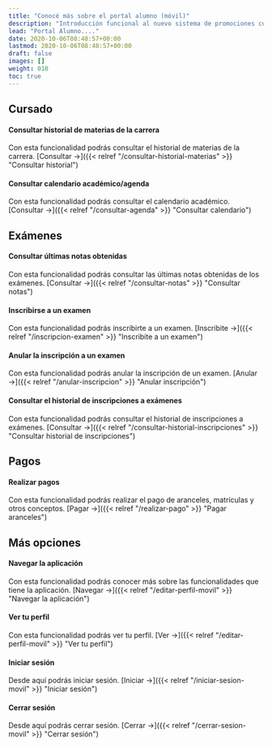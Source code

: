 ```yaml
---
title: "Conocé más sobre el portal alumno (móvil)"
description: "Introducción funcional al nuevo sistema de promociones comerciales."
lead: "Portal Alumno...."
date: 2020-10-06T08:48:57+00:00
lastmod: 2020-10-06T08:48:57+00:00
draft: false
images: []
weight: 010
toc: true
---
```


## Cursado

#### Consultar historial de materias de la carrera

Con esta funcionalidad podrás consultar el historial de materias de la carrera. [Consultar →]({{< relref "/consultar-historial-materias" >}} "Consultar historial")

#### Consultar calendario académico/agenda

Con esta funcionalidad podrás consultar el calendario académico. [Consultar →]({{< relref "/consultar-agenda" >}} "Consultar calendario")

## Exámenes

#### Consultar últimas notas obtenidas

Con esta funcionalidad podrás consultar las últimas notas obtenidas de los exámenes. [Consultar →]({{< relref "/consultar-notas" >}} "Consultar notas")

#### Inscribirse a un examen

Con esta funcionalidad podrás inscribirte a un examen. [Inscribite →]({{< relref "/inscripcion-examen" >}} "Inscribite a un examen")

#### Anular la inscripción a un examen

Con esta funcionalidad podrás anular la inscripción de un examen. [Anular →]({{< relref "/anular-inscripcion" >}} "Anular inscripción")

#### Consultar el historial de inscripciones a exámenes

Con esta funcionalidad podrás consultar el historial de inscripciones a exámenes. [Consultar →]({{< relref "/consultar-historial-inscripciones" >}} "Consultar historial de inscripciones")

## Pagos

#### Realizar pagos

Con esta funcionalidad podrás realizar el pago de aranceles, matrículas y otros conceptos. [Pagar →]({{< relref "/realizar-pago" >}} "Pagar aranceles")

## Más opciones

#### Navegar la aplicación 

Con esta funcionalidad podrás conocer más sobre las funcionalidades que tiene la aplicación. [Navegar →]({{< relref "/editar-perfil-movil" >}} "Navegar la aplicación")

#### Ver tu perfil 

Con esta funcionalidad podrás ver tu perfil. [Ver →]({{< relref "/editar-perfil-movil" >}} "Ver tu perfil")

#### Iniciar sesión

Desde aquí podrás iniciar sesión. [Iniciar →]({{< relref "/iniciar-sesion-movil" >}} "Iniciar sesión")

#### Cerrar sesión

Desde aquí podrás cerrar sesión. [Cerrar →]({{< relref "/cerrar-sesion-movil" >}} "Cerrar sesión")
